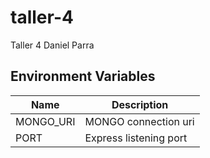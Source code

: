 # taller-4

Taller 4 Daniel Parra

## Environment Variables

| Name      | Description            |
| --------- | ---------------------- |
| MONGO_URI | MONGO connection uri   |
| PORT      | Express listening port |
